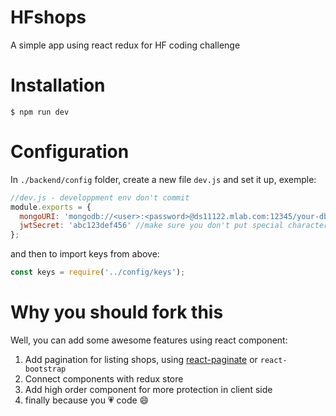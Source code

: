 # HFshops
A simple app using react redux for HF coding challenge

# Installation
```
$ npm run dev
```

# Configuration
In `./backend/config` folder, create a new file `dev.js` and set it up, exemple:

```javascript
//dev.js - developpment env don't commit
module.exports = {
  mongoURI: 'mongodb://<user>:<password>@ds11122.mlab.com:12345/your-db',
  jwtSecret: 'abc123def456' //make sure you don't put special characters
};
```
and then to import keys from above:
```javascript
const keys = require('../config/keys');
```
# Why you should fork this
Well, you can add some awesome features using react component:
1. Add pagination for listing shops, using [react-paginate](https://github.com/AdeleD/react-paginate) or `react-bootstrap`
2. Connect components with redux store
3. Add high order component for more protection in client side
4. finally because you :heartpulse: code :smile:

